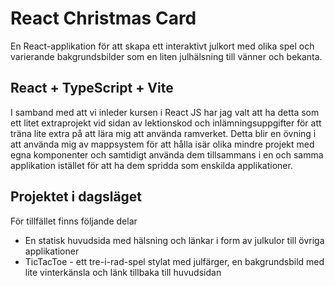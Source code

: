 # React Christmas Card

En React-applikation för att skapa ett interaktivt julkort med olika spel och varierande bakgrundsbilder som en liten julhälsning till vänner och bekanta.

## React + TypeScript + Vite  

I samband med att vi inleder kursen i React JS har jag valt att ha detta som ett litet extraprojekt vid sidan av lektionskod och inlämningsuppgifter för att träna lite extra på att lära mig att använda ramverket. Detta blir en övning i att använda mig av mappsystem för att hålla isär olika mindre projekt med egna komponenter och samtidigt använda dem tillsammans i en och samma applikation istället för att ha dem spridda som enskilda applikationer. 

## Projektet i dagsläget  

För tillfället finns följande delar 
* En statisk huvudsida med hälsning och länkar i form av julkulor till övriga applikationer
* TicTacToe - ett tre-i-rad-spel stylat med julfärger, en bakgrundsbild med lite vinterkänsla och länk tillbaka till huvudsidan

